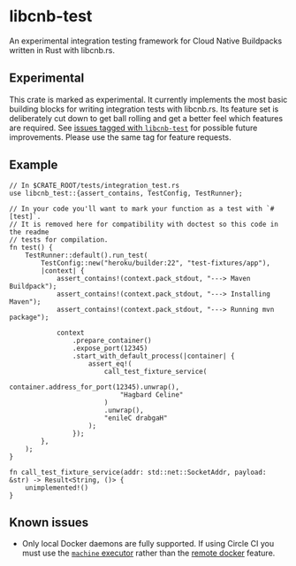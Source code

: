# libcnb-test

An experimental integration testing framework for Cloud Native Buildpacks written in Rust with libcnb.rs.

## Experimental

This crate is marked as experimental. It currently implements the most basic building blocks for writing
integration tests with libcnb.rs. Its feature set is deliberately cut down to get ball rolling and get a better feel
which features are required. See [issues tagged with `libcnb-test`][libcnb-test-label] for possible future improvements.
Please use the same tag for feature requests.

[libcnb-test-label]: https://github.com/heroku/libcnb.rs/labels/libcnb-test

## Example

```rust,no_run
// In $CRATE_ROOT/tests/integration_test.rs
use libcnb_test::{assert_contains, TestConfig, TestRunner};

// In your code you'll want to mark your function as a test with `#[test]`.
// It is removed here for compatibility with doctest so this code in the readme
// tests for compilation.
fn test() {
    TestRunner::default().run_test(
        TestConfig::new("heroku/builder:22", "test-fixtures/app"),
        |context| {
            assert_contains!(context.pack_stdout, "---> Maven Buildpack");
            assert_contains!(context.pack_stdout, "---> Installing Maven");
            assert_contains!(context.pack_stdout, "---> Running mvn package");

            context
                .prepare_container()
                .expose_port(12345)
                .start_with_default_process(|container| {
                    assert_eq!(
                        call_test_fixture_service(
                            container.address_for_port(12345).unwrap(),
                            "Hagbard Celine"
                        )
                        .unwrap(),
                        "enileC drabgaH"
                    );
                });
        },
    );
}

fn call_test_fixture_service(addr: std::net::SocketAddr, payload: &str) -> Result<String, ()> {
    unimplemented!()
}
```

## Known issues

- Only local Docker daemons are fully supported. If using Circle CI you must use the
  [`machine` executor](https://circleci.com/docs/2.0/executor-types/#using-machine) rather
  than the [remote docker](https://circleci.com/docs/2.0/building-docker-images/) feature.
